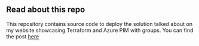 ## Read about this repo

This repository contains source code to deploy the solution talked about on my website showcasing Terraform and Azure PIM with groups.
You can find the post [here](https://www.lindbergtech.com/manage-entra-privileged-identity-management-with-terraform-part-2-entra-groups/)